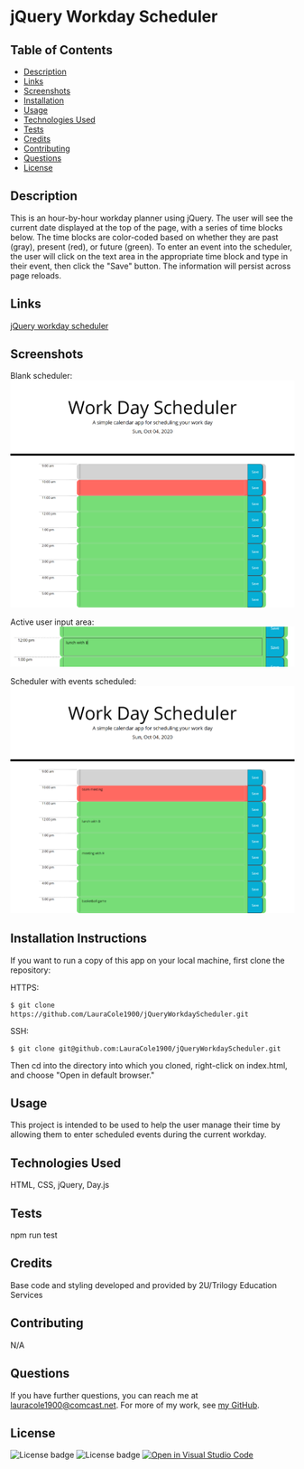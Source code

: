# jQuery Workday Scheduler

## Table of Contents

* [Description](#description)
* [Links](#links)
* [Screenshots](#screenshots)
* [Installation](#installation)
* [Usage](#usage)
* [Technologies Used](#technologies)
* [Tests](#tests)
* [Credits](#credits)
* [Contributing](#contributing)
* [Questions](#questions)
* [License](#license)

## Description

This is an hour-by-hour workday planner using jQuery. The user will see the current date displayed at the top of the page, with a series of time blocks below. The time blocks are color-coded based on whether they are past (gray), present (red), or future (green). To enter an event into the scheduler, the user will click on the text area in the appropriate time block and type in their event, then click the "Save" button. The information will persist across page reloads.

## Links

[jQuery workday scheduler](https://lauracole1900.github.io/jQueryWorkdayScheduler/)

## Screenshots

Blank scheduler:
![Scheduler](assets/scheduler-screencap.png)

Active user input area:
![User input form](assets/active-textarea-screencap.png)

Scheduler with events scheduled:
![Scheduled event](assets/scheduled-events-screencap.png)

## Installation Instructions

If you want to run a copy of this app on your local machine, first clone the repository:

HTTPS:
```
$ git clone https://github.com/LauraCole1900/jQueryWorkdayScheduler.git
```

SSH:
```
$ git clone git@github.com:LauraCole1900/jQueryWorkdayScheduler.git
```

Then cd into the directory into which you cloned, right-click on index.html, and choose "Open in default browser."

## Usage

This project is intended to be used to help the user manage their time by allowing them to enter scheduled events during the current workday.

## Technologies Used

HTML, CSS, jQuery, Day.js

## Tests

npm run test

## Credits

Base code and styling developed and provided by 2U/Trilogy Education Services

## Contributing

N/A

## Questions

If you have further questions, you can reach me at lauracole1900@comcast.net. For more of my work, see [my GitHub](https://github.com/LauraCole1900).

## License

![License badge](https://img.shields.io/badge/license-MIT-brightgreen) ![License badge](https://img.shields.io/badge/license-MIT-brightgreen) [![Open in Visual Studio Code](https://open.vscode.dev/badges/open-in-vscode.svg)](https://open.vscode.dev/LauraCole1900/jQueryWorkdayScheduler)